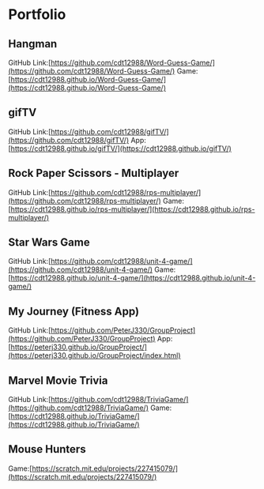 # Portfolio

## Hangman

GitHub Link:[https://github.com/cdt12988/Word-Guess-Game/](https://github.com/cdt12988/Word-Guess-Game/)
Game:[https://cdt12988.github.io/Word-Guess-Game/](https://cdt12988.github.io/Word-Guess-Game/)

## gifTV

GitHub Link:[https://github.com/cdt12988/gifTV/](https://github.com/cdt12988/gifTV/)
App:[https://cdt12988.github.io/gifTV/](https://cdt12988.github.io/gifTV/)

## Rock Paper Scissors - Multiplayer

GitHub Link:[https://github.com/cdt12988/rps-multiplayer/](https://github.com/cdt12988/rps-multiplayer/)
Game:[https://cdt12988.github.io/rps-multiplayer/](https://cdt12988.github.io/rps-multiplayer/)

## Star Wars Game

GitHub Link:[https://github.com/cdt12988/unit-4-game/](https://github.com/cdt12988/unit-4-game/)
Game:[https://cdt12988.github.io/unit-4-game/](https://cdt12988.github.io/unit-4-game/)

## My Journey (Fitness App)

GitHub Link:[https://github.com/PeterJ330/GroupProject](https://github.com/PeterJ330/GroupProject)
App:[https://peterj330.github.io/GroupProject/](https://peterj330.github.io/GroupProject/index.html)

## Marvel Movie Trivia

GitHub Link:[https://github.com/cdt12988/TriviaGame/](https://github.com/cdt12988/TriviaGame/)
Game:[https://cdt12988.github.io/TriviaGame/](https://cdt12988.github.io/TriviaGame/)

## Mouse Hunters

Game:[https://scratch.mit.edu/projects/227415079/](https://scratch.mit.edu/projects/227415079/)